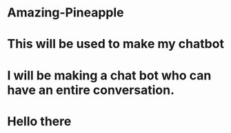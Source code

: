 # Amazing-Pineapple
# This will be used to make my chatbot
# I will be making a chat bot who can have an entire conversation. 
# Hello there